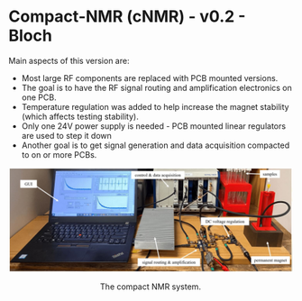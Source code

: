 # Compact-NMR (cNMR) - v0.2 - Bloch

Main aspects of this version are:
* Most large RF components are replaced with PCB mounted versions.
* The goal is to have the RF signal routing and amplification electronics on one PCB.
* Temperature regulation was added to help increase the magnet stability (which affects testing stability).
* Only one 24V power supply is needed - PCB mounted linear regulators are used to step it down
* Another goal is to get signal generation and data acquisition compacted to on or more PCBs. 
 
<p align="center">
<img src="../media/NMR_system_v0.2.jpg" alt="drawing" width="600"/>
</p>
<p align="center">
The compact NMR system.
</p>

















